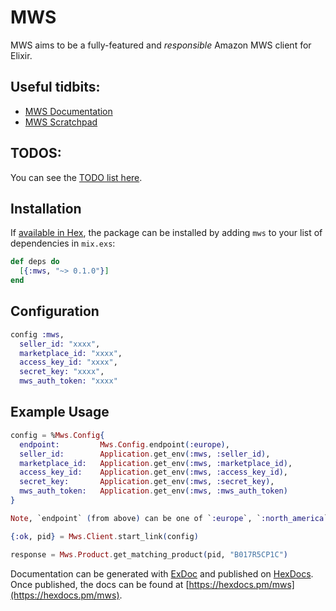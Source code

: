 # MWS

MWS aims to be a fully-featured and *responsible* Amazon MWS client for Elixir.

## Useful tidbits:

 - [MWS Documentation](https://developer.amazonservices.co.uk/gp/mws/docs.html)
 - [MWS Scratchpad](https://mws.amazonservices.com/scratchpad/index.html)
 
## TODOS:

You can see the [TODO list here](TODOS.md).

## Installation

If [available in Hex](https://hex.pm/docs/publish), the package can be installed
by adding `mws` to your list of dependencies in `mix.exs`:

```elixir
def deps do
  [{:mws, "~> 0.1.0"}]
end
```

## Configuration

```elixir
config :mws,
  seller_id: "xxxx",
  marketplace_id: "xxxx",
  access_key_id: "xxxx",
  secret_key: "xxxx",
  mws_auth_token: "xxxx"
```

## Example Usage

```elixir
config = %Mws.Config{
  endpoint:         Mws.Config.endpoint(:europe),
  seller_id:        Application.get_env(:mws, :seller_id),
  marketplace_id:   Application.get_env(:mws, :marketplace_id),
  access_key_id:    Application.get_env(:mws, :access_key_id),
  secret_key:       Application.get_env(:mws, :secret_key),
  mws_auth_token:   Application.get_env(:mws, :mws_auth_token)
}

Note, `endpoint` (from above) can be one of `:europe`, `:north_america`, `:india`, `:china`, `:japan`.

{:ok, pid} = Mws.Client.start_link(config)

response = Mws.Product.get_matching_product(pid, "B017R5CP1C")
```

Documentation can be generated with [ExDoc](https://github.com/elixir-lang/ex_doc)
and published on [HexDocs](https://hexdocs.pm). Once published, the docs can
be found at [https://hexdocs.pm/mws](https://hexdocs.pm/mws).

